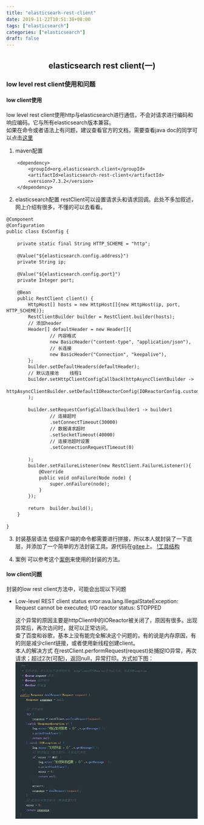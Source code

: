 ```yaml
---
title: "elasticsearh-rest-client"
date: 2019-11-22T10:51:38+08:00
tags: ["elasticsearch"]
categories: ["elasticsearch"]
draft: false
---
```

## <center>elasticsearch rest client(一)</center>
### low level rest client使用和问题
#### low client使用
low level rest client使用http与elasticsearch进行通信，不会对请求进行编码和响应编码。它与所有elasticsearch版本兼容。  
如果在命令或者语法上有问题，建议查看官方的文档，需要查看java doc的同学可以点击[这里](https://www.elastic.co/guide/en/elasticsearch/client/java-rest/7.5/java-rest-low.html "文档")

1. maven配置
```
    <dependency>
        <groupId>org.elasticsearch.client</groupId>
        <artifactId>elasticsearch-rest-client</artifactId>
        <version>7.3.2</version>
    </dependency>
```

2. elasticsearch配置
restClient可以设置请求头和请求回调。此处不多加叙述，网上介绍有很多，不懂的可以去看看。
```
@Component
@Configuration
public class EsConfig {

	private static final String HTTP_SCHEME = "http";

	@Value("${elasticsearch.config.address}")
	private String ip;

	@Value("${elasticsearch.config.port}")
	private Integer port;

	@Bean
	public RestClient client() {
		HttpHost[] hosts = new HttpHost[]{new HttpHost(ip, port, HTTP_SCHEME)};
		RestClientBuilder builder = RestClient.builder(hosts);
		// 添加header
		Header[] defaultHeader = new Header[]{
				// 内容格式
				new BasicHeader("content-type", "application/json"),
				// 长连接
				new BasicHeader("Connection", "keepalive"),
		};
		builder.setDefaultHeaders(defaultHeader);
		// 默认连接池    线程1
		builder.setHttpClientConfigCallback(httpAsyncClientBuilder ->
				httpAsyncClientBuilder.setDefaultIOReactorConfig(IOReactorConfig.custom().setIoThreadCount(1).build())
		);

		builder.setRequestConfigCallback(builder1 -> builder1
				// 连接超时
				.setConnectTimeout(30000)
				// 数据请求超时
				.setSocketTimeout(40000)
				// 连接池超时设置
				.setConnectionRequestTimeout(0)

		);
		builder.setFailureListener(new RestClient.FailureListener(){
			@Override
			public void onFailure(Node node) {
				super.onFailure(node);
			}
		});

		return  builder.build();
	}

}
```

3. 封装基层语法
低级客户端的命令都需要进行拼接，所以本人就封装了一下底层，并添加了一个简单的方法封装工具。源代码在[gitee](https://gitee.com/wmmsxm/yuzhi_tools.git "源代码")上。
[!工具结构](/blog/images/elasticsearch/es-2.png)

4. 案例
可以参考这个[案例](https://gitee.com/wmmsxm/btw_learn/tree/master/elasticsearch-seven "案例")来使用的封装的方法。


#### low client问题
封装的low rest client方法中，可能会出现以下问题
- Low-level REST client status error:ava.lang.IllegalStateException: Request cannot be executed; I/O reactor status: STOPPED  

    这个异常的原因主要是httpClient中的IOReactor被关闭了，原因有很多。出现异常后，再次访问时，就可以正常访问。  
    查了百度和谷歌，基本上没有能完全解决这个问题的，有的说是内存原因，有的则是减少client链接，或者使用新线程创建client。  
    本人的解决方式  在restClient.performRequest(request)处捕捉IO异常，再次请求；超过2次(可配)，返回null，异常打印。方式如下图：  
    ![异常处理](/blog/images/elasticsearch/es-1.png)